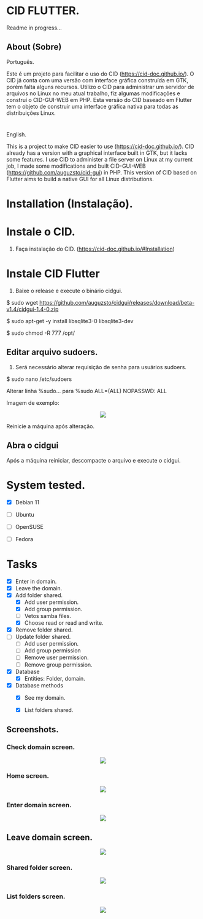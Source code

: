 # CID FLUTTER.

Readme in progress...

## About (Sobre)
Português.

Este é um projeto para facilitar o uso do CID (https://cid-doc.github.io/). O CID já conta com uma versão com interface gráfica construída em GTK, porém falta alguns recursos. Utilizo o CID para administrar um servidor de arquivos no Linux no meu atual trabalho, fiz algumas modificações e construí o CID-GUI-WEB em PHP. Esta versão do CID baseado em Flutter tem o objeto de construir uma interface gráfica nativa para todas as distribuições Linux.

#

English.

This is a project to make CID easier to use (https://cid-doc.github.io/). CID already has a version with a graphical interface built in GTK, but it lacks some features. I use CID to administer a file server on Linux at my current job, I made some modifications and built CID-GUI-WEB (https://github.com/auguzsto/cid-gui) in PHP. This version of CID based on Flutter aims to build a native GUI for all Linux distributions.

# Installation (Instalação).
# Instale o CID.
1. Faça instalação do CID. (https://cid-doc.github.io/#Installation)

# Instale CID Flutter
1. Baixe o release e execute o binário cidgui.

$ sudo wget https://github.com/auguzsto/cidgui/releases/download/beta-v1.4/cidgui-1.4-0.zip

$ sudo apt-get -y install libsqlite3-0 libsqlite3-dev 

$ sudo chmod -R 777 /opt/

## Editar arquivo sudoers.
1. Será necessário alterar requisição de senha para usuários sudoers.

$ sudo nano /etc/sudoers

Alterar linha %sudo... para %sudo ALL=(ALL) NOPASSWD: ALL

Imagem de exemplo:
<div align="center"><img src="https://i.imgur.com/6B7RcMR.png"></div>

Reinicie a máquina após alteração.

## Abra o cidgui
Após a máquina reiniciar, descompacte o arquivo e execute o cidgui.

# System tested.
- [x] Debian 11
- [ ] Ubuntu
- [ ] OpenSUSE
- [ ] Fedora


# Tasks
- [x] Enter in domain.
- [x] Leave the domain.
- [x] Add folder shared.
     - [x] Add user permission.
     - [x] Add group permission.
     - [ ] Vetos samba files.
     - [x] Choose read or read and write.
- [x] Remove folder shared.
- [ ] Update folder shared.
     - [ ] Add user permission.
     - [ ] Add group permission
     - [ ] Remove user permission.
     - [ ] Remove group permission.
- [x] Database
     - [x] Entities: Folder, domain.
- [x] Database methods
     - [x] See my domain.
     - [x] List folders shared.


## Screenshots.

### Check domain screen.
<div align="center"><img src="https://i.imgur.com/jrVV3Dg.png"></div>

### Home screen.
<div align="center"><img src="https://i.imgur.com/dAOyAVj.png"></div>

### Enter domain screen.
<div align="center"><img src="https://i.imgur.com/s93Lbp2.png"></div>

## Leave domain screen.
<div align="center"><img src="https://i.imgur.com/uzZybtX.png"></div>

### Shared folder screen.
<div align="center"><img src="https://i.imgur.com/YLK1ouw.png"></div>

### List folders screen.
<div align="center"><img src="https://i.imgur.com/bjZNUNG.png"></div>
